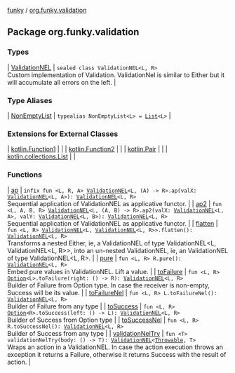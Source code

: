 [funky](../index.md) / [org.funky.validation](.)

## Package org.funky.validation

### Types

| [ValidationNEL](-validation-n-e-l/index.md) | `sealed class ValidationNEL<L, R>`<br>Custom implementation of Validation. ValidationNel is similar to Either but it will accumulate all errors on the left. |

### Type Aliases

| [NonEmptyList](-non-empty-list.md) | `typealias NonEmptyList<L> = `[`List`](https://kotlinlang.org/api/latest/jvm/stdlib/kotlin.collections/-list/index.html)`<L>` |

### Extensions for External Classes

| [kotlin.Function1](kotlin.-function1/index.md) |  |
| [kotlin.Function2](kotlin.-function2/index.md) |  |
| [kotlin.Pair](kotlin.-pair/index.md) |  |
| [kotlin.collections.List](kotlin.collections.-list/index.md) |  |

### Functions

| [ap](ap.md) | `infix fun <L, R, A> `[`ValidationNEL`](-validation-n-e-l/index.md)`<L, (A) -> R>.ap(valX: `[`ValidationNEL`](-validation-n-e-l/index.md)`<L, A>): `[`ValidationNEL`](-validation-n-e-l/index.md)`<L, R>`<br>Sequential application of ValidationNEL as applicative functor. |
| [ap2](ap2.md) | `fun <L, A, B, R> `[`ValidationNEL`](-validation-n-e-l/index.md)`<L, (A, B) -> R>.ap2(valX: `[`ValidationNEL`](-validation-n-e-l/index.md)`<L, A>, valY: `[`ValidationNEL`](-validation-n-e-l/index.md)`<L, B>): `[`ValidationNEL`](-validation-n-e-l/index.md)`<L, R>`<br>Sequential application of ValidationNEL as applicative functor. |
| [flatten](flatten.md) | `fun <L, R> `[`ValidationNEL`](-validation-n-e-l/index.md)`<L, `[`ValidationNEL`](-validation-n-e-l/index.md)`<L, R>>.flatten(): `[`ValidationNEL`](-validation-n-e-l/index.md)`<L, R>`<br>Transforms a nested Either, ie, a ValidationNEL of type ValidationNEL&lt;L, ValidationNEL&lt;L, R&gt;&gt;, into an un-nested ValidationNEL, ie, an ValidationNEL of type ValidationNEL&lt;L, R&gt;. |
| [pure](pure.md) | `fun <L, R> R.pure(): `[`ValidationNEL`](-validation-n-e-l/index.md)`<L, R>`<br>Embed pure values in ValidationNEL. Lift a value. |
| [toFailure](to-failure.md) | `fun <L, R> `[`Option`](../org.funky.option/-option/index.md)`<L>.toFailure(right: () -> R): `[`ValidationNEL`](-validation-n-e-l/index.md)`<L, R>`<br>Builder of Failure from Option type. In case the receiver is non-empty, Success will be its value. |
| [toFailureNel](to-failure-nel.md) | `fun <L, R> L.toFailureNel(): `[`ValidationNEL`](-validation-n-e-l/index.md)`<L, R>`<br>Builder of Failure from any type |
| [toSuccess](to-success.md) | `fun <L, R> `[`Option`](../org.funky.option/-option/index.md)`<R>.toSuccess(left: () -> L): `[`ValidationNEL`](-validation-n-e-l/index.md)`<L, R>`<br>Builder of Success from Option type |
| [toSuccessNel](to-success-nel.md) | `fun <L, R> R.toSuccessNel(): `[`ValidationNEL`](-validation-n-e-l/index.md)`<L, R>`<br>Builder of Success from any type |
| [validationNelTry](validation-nel-try.md) | `fun <T> validationNelTry(body: () -> T): `[`ValidationNEL`](-validation-n-e-l/index.md)`<`[`Throwable`](https://kotlinlang.org/api/latest/jvm/stdlib/kotlin/-throwable/index.html)`, T>`<br>Wraps an action in a ValidationNEL. In case the action execution throws an exception it returns a Failure, otherwise it returns Success with the result of action. |


